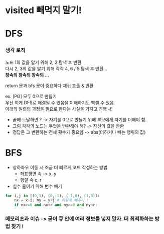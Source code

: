 # visited 빼먹지 말기!

# DFS
### 생각 로직
노드 1의 값을 알기 위해 2, 3 탐색 후 반환   
다시 2, 3의 값을 알기 위해 각각 4, 6 / 5 탐색 후 반환 ..   
**창속의 창속의 창속의 ...**   

return 문과 bfs 문이 중요하다 재귀 호출 & 반환    

ex. [PG] 모두 0으로 만들기    
우선 이게 DFS로 해결될 수 있음을 이해하기도 빡셀 수 있음   
아래의 일련의 과정을 필요로 한다는 사실을 가지고 진행 -!!     
- 끝에 도달하면 ? -> 자기를 0으로 만들기 위해 부모에게 자기를 더해야 함.
- 그럼 각각의 노드는 무엇을 반환해야 해? -> 자신의 값을 반환
- 정답은 그 반환하는 전체 횟수가 중요함 -> abs(더하거나 빼는 행위의 값)


# BFS
- 상하좌우 이동 시 조금 더 빠르게 코드 작성하는 방법   
  - 좌표평면 속 -> x, y   
  - 행렬 속 c, r   
- 실수 줄이기 위해 변수 빼기   
```python
for i,j in [(0,1), (0,-1), (-1,0), (1,0)]: 
    nx = x+i; ny = y+j # 이렇게 빼주기 ! 
    if nx>=0 and nx<r and ny>=0 and ny<r: 
```

### 메모리초과 이슈 -> 굳이 큐 안에 여러 정보를 넣지 말자. 더 최적화하는 방법 찾기 !
